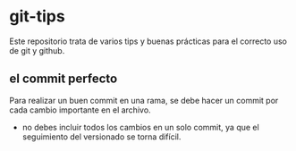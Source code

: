 # git-tips

Este repositorio trata de varios tips y buenas prácticas para el correcto uso de git y github.

## el commit perfecto

Para realizar un buen commit en una rama, se debe hacer un commit por cada cambio importante en el archivo.
- no debes incluir todos los cambios en un solo commit, ya que el seguimiento del versionado se torna difícil.

